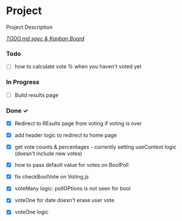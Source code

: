 # Project

Project Description

<em>[TODO.md spec & Kanban Board](https://bit.ly/3fCwKfM)</em>

### Todo

- [ ] how to calculate vote % when you haven't voted yet  

### In Progress

- [ ] Build results page  

### Done ✓

- [x] Redirect to REsults page from voting if voting is over  
- [x] add header logic to redirect to home page  
- [x] get vote counts & percentages - currently setting useContext logic (doesn't include new votes)  
- [x] how to pass default value for votes on BoolPoll  
- [x] fix checkBoolVote on Voting.js  
- [x] voteMany logic: pollOPtions is not seen for bool  
- [x] voteOne for date doesn't erase user vote  
- [x] voteOne logic  

